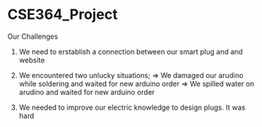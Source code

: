 # CSE364_Project

Our Challenges

1) We need to erstablish a connection between our smart plug and and website

2) We encountered two unlucky situations;
=> We damaged our arudino while soldering and waited for new arduino order
=> We spilled water on arudino and waited for new arduino order

3) We needed to improve our electric knowledge to design plugs. It was hard
